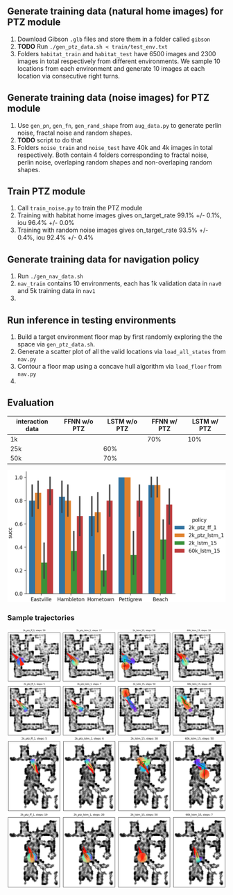 ## Generate training data (natural home images) for PTZ module

1. Download Gibson `.glb` files and store them in a folder called `gibson`
2. **TODO** Run `./gen_ptz_data.sh < train/test_env.txt`
3. Folders `habitat_train` and `habitat_test` have 6500 images and 2300 images in total respectively from different environments. We sample 10 locations from each environment and generate 10 images at each location via consecutive right turns.

## Generate training data (noise images) for PTZ module

1. Use `gen_pn`, `gen_fn`, `gen_rand_shape` from `aug_data.py` to generate perlin noise, fractal noise and random shapes. 
2. **TODO** script to do that 
3. Folders `noise_train` and `noise_test` have 40k and 4k images in total respectively. Both contain 4 folders corresponding to fractal noise, perlin noise, overlaping random shapes and non-overlaping random shapes. 

## Train PTZ module

1. Call `train_noise.py` to train the PTZ module
2. Training with habitat home images gives on_target_rate 99.1% +/- 0.1%, iou 96.4% +/- 0.0%
3. Training with random noise images gives on_target_rate 93.5% +/- 0.4%, iou 92.4% +/- 0.4%

## Generate training data for navigation policy

1. Run `./gen_nav_data.sh`
2. `nav_train` contains 10 environments, each has 1k validation data in `nav0` and 5k training data in `nav1`
3. 

## Run inference in testing environments

1. Build a target environment floor map by first randomly exploring the the space via `gen_ptz_data.sh`. 
2. Generate a scatter plot of all the valid locations via `load_all_states` from `nav.py`
3. Contour a floor map using a concave hull algorithm via `load_floor` from `nav.py`
4. 

## Evaluation 

| interaction data |FFNN w/o PTZ |LSTM w/o PTZ |FFNN w/ PTZ |LSTM w/ PTZ|
|------------------|-------------|-------------|------------|-----------| 
| 1k               |             |             | 70%        | 10%       |
| 25k              |             | 60%         |            |           |
| 50k              |             | 70%         |            |           |

!["Inference results so far"](figs/res00.png)

### Sample trajectories

![](figs/exp00.png)
![](figs/exp01.png)
![](figs/exp02.png)
![](figs/exp03.png)
